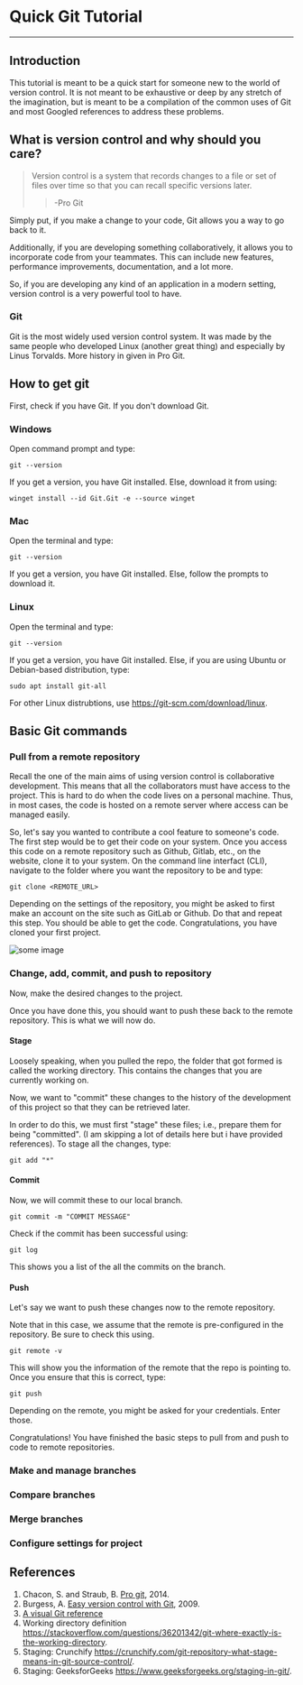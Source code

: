 # Quick Git Tutorial

---


## Introduction
This tutorial is meant to be a quick start for someone  new to the world of version control. It is not meant to be exhaustive or deep by any stretch of the imagination, but is meant to be a compilation of the common uses of Git and most Googled references to address these problems. 

## What is version control and why should you care?

> Version control is a system that records changes to a file or
set of files over time so that you can recall specific versions later.
>> -Pro Git

Simply put, if you make a change to your code, Git allows you a way to go back to it. 

Additionally, if you are developing something collaboratively, it allows you to incorporate code from your teammates. This can include new features, performance improvements, documentation, and a lot more. 

So, if you are developing any kind of an application in a modern setting, version control is a very powerful tool to have. 

### Git 

Git is the most widely used version control system. It was made by the same people who developed Linux (another great thing) and especially by Linus Torvalds. More history in given in Pro Git. 


## How to get git

First, check if you have Git. If you don't download Git. 

### Windows
Open command prompt and type:
```
git --version
```
If you get a version, you have Git installed. Else, download it from using:
```
winget install --id Git.Git -e --source winget
```

### Mac
Open the terminal and type:
```
git --version
```
If you get a version, you have Git installed. Else, follow the prompts to download it. 

### Linux
Open the terminal and type:
```
git --version
```
If you get a version, you have Git installed. Else, if you are using Ubuntu or Debian-based distribution, type:
```
sudo apt install git-all
```
For other Linux distrubtions, use https://git-scm.com/download/linux.


## Basic Git commands

### Pull from a remote repository
Recall the one of the main aims of using version control is collaborative development. This means that all the collaborators must have access to the project. This is hard to do when the code lives on a personal machine. Thus, in most cases, the code is hosted on a remote server where access can be managed easily.

So, let's say you wanted to contribute a cool feature to someone's code. The first step would be to get their code on your system. Once you access this code on a remote repository such as Github, Gitlab, etc., on the website, clone it to your system. On the command line interfact (CLI), navigate to the folder where you want the repository to be and type: 

```
git clone <REMOTE_URL>
```

Depending on the settings of the repository, you might be asked to first make an account on the site such as GitLab or Github. Do that and repeat this step. You should be able to get the code. Congratulations, you have cloned your first project. 

![some image](https://marklodato.github.io/visual-git-guide/basic-usage.svg)

### Change, add, commit, and push to repository 
Now, make the desired changes to the project. 

Once you have done this, you should want to push these back to the remote repository. This is what we will now do. 

#### Stage
Loosely speaking, when you pulled the repo, the folder that got formed is called the working directory. This contains the changes that you are currently working on. 

Now, we want to "commit" these changes to the history of the development of this project so that they can be retrieved later. 

In order to do this, we must first "stage" these files; i.e., prepare them for being "committed". (I am skipping a lot of details here but i have provided references). To stage all the changes, type:
```
git add "*"
```

#### Commit
Now, we will commit these to our local branch. 
```
git commit -m "COMMIT MESSAGE"
```
Check if the commit has been successful using:
```
git log
```
This shows you a list of the all the commits on the branch. 

#### Push
Let's say we want to push these changes now to the remote repository.

Note that in this case, we assume that the remote is pre-configured in the repository. Be sure to check this using.
```
git remote -v
```
This will show you the information of the remote that the repo is pointing to. Once you ensure that this is correct, type: 
```
git push
```

Depending on the remote, you might be asked for your credentials. Enter those. 

Congratulations! You have finished the basic steps to pull from and push to code to remote repositories.

### Make and manage branches

### Compare branches

### Merge branches

### Configure settings for project



## References
1. Chacon, S. and Straub, B. [Pro git](https://git-scm.com/book/en/v2), 2014.
2. Burgess, A. [Easy version control with Git](https://code.tutsplus.com/tutorials/easy-version-control-with-git--net-7449), 2009. 
3. [A visual Git reference](https://marklodato.github.io/visual-git-guide/index-en.html)
4. Working directory definition https://stackoverflow.com/questions/36201342/git-where-exactly-is-the-working-directory. 
5. Staging: Crunchify https://crunchify.com/git-repository-what-stage-means-in-git-source-control/.
6. Staging: GeeksforGeeks https://www.geeksforgeeks.org/staging-in-git/. 

<!-- 
## GitLab CI

This project's static Pages are built by [GitLab CI][ci], following the steps
defined in [`.gitlab-ci.yml`](.gitlab-ci.yml):

```
image: alpine:latest

pages:
  stage: deploy
  script:
  - echo 'Nothing to do...'
  artifacts:
    paths:
    - public
  only:
  - master
```

The above example expects to put all your HTML files in the `public/` directory.

## GitLab User or Group Pages

To use this project as your user/group website, you will need one additional
step: just rename your project to `namespace.gitlab.io`, where `namespace` is
your `username` or `groupname`. This can be done by navigating to your
project's **Settings**.

Read more about [user/group Pages][userpages] and [project Pages][projpages].

## Did you fork this project?

If you forked this project for your own use, please go to your project's
**Settings** and remove the forking relationship, which won't be necessary
unless you want to contribute back to the upstream project.

## Troubleshooting

1. CSS is missing! That means that you have wrongly set up the CSS URL in your
   HTML files. Have a look at the [index.html] for an example. -->

<!-- [ci]: https://about.gitlab.com/gitlab-ci/
[index.html]: https://gitlab.com/pages/plain-html/blob/master/public/index.html
[userpages]: https://docs.gitlab.com/ce/user/project/pages/introduction.html#user-or-group-pages
[projpages]: https://docs.gitlab.com/ce/user/project/pages/introduction.html#project-pages -->
